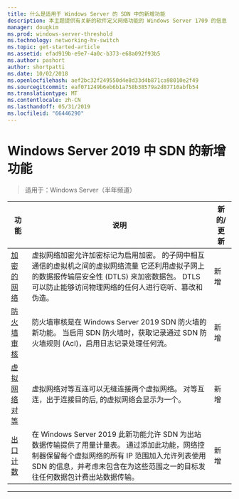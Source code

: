 ```yaml
---
title: 什么是适用于 Windows Server 的 SDN 中的新增功能
description: 本主题提供有关新的软件定义网络功能的 Windows Server 1709 的信息
manager: dougkim
ms.prod: windows-server-threshold
ms.technology: networking-hv-switch
ms.topic: get-started-article
ms.assetid: efad919b-e9e7-4a0c-b373-e68a092f93b5
ms.author: pashort
author: shortpatti
ms.date: 10/02/2018
ms.openlocfilehash: aef2bc32f249550d4e8d33d4b871ca98010e2f49
ms.sourcegitcommit: eaf071249b6eb6b1a758b38579a2d87710abfb54
ms.translationtype: MT
ms.contentlocale: zh-CN
ms.lasthandoff: 05/31/2019
ms.locfileid: "66446290"
---
```

# <a name="whats-new-in-sdn-for-windows-server-2019"></a>Windows Server 2019 中 SDN 的新增功能

>适用于：Windows Server（半年频道）


|                         **功能**                          |                                                                                                                                                                                         **说明**                                                                                                                                                                                         | **新的/更新** |
|--------------------------------------------------------------|-------------------------------------------------------------------------------------------------------------------------------------------------------------------------------------------------------------------------------------------------------------------------------------------------------------------------------------------------------------------------------------------------|-----------------|
| [加密的网络](vnet-encryption/sdn-vnet-encryption.md) | 虚拟网络加密允许加密标记为启用加密。 的子网中相互通信的虚拟机之间的虚拟网络流量 它还利用虚拟子网上的数据报传输层安全性 (DTLS) 来加密数据包。 DTLS 可以防止能够访问物理网络的任何人进行窃听、篡改和伪造。 |       新增       |
|    [防火墙审核](security/sdn-firewall-auditing.md)    |                                                                                            防火墙审核是在 Windows Server 2019 SDN 防火墙的新功能。 当启用 SDN 防火墙时，获取记录通过 SDN 防火墙规则 (Acl)，启用日志记录处理任何流。                                                                                            |       新增       |
| [虚拟网络对等](vnet-peering/sdn-vnet-peering.md)  |                                                                                                                      虚拟网络对等互连可以无缝连接两个虚拟网络。 对等互连，出于连接目的后, 的虚拟网络会显示为一个。                                                                                                                      |       新增       |
|           [出口计数](manage/sdn-egress.md)            |                  在 Windows Server 2019 此新功能允许 SDN 为出站数据传输提供了用量计量表。 通过添加此功能，网络控制器保留每个虚拟网络的所有 IP 范围加入允许列表使用 SDN 的信息，并考虑未包含在为这些范围之一的目标发往任何数据包计费出站数据传输。                   |       新增       |

---




